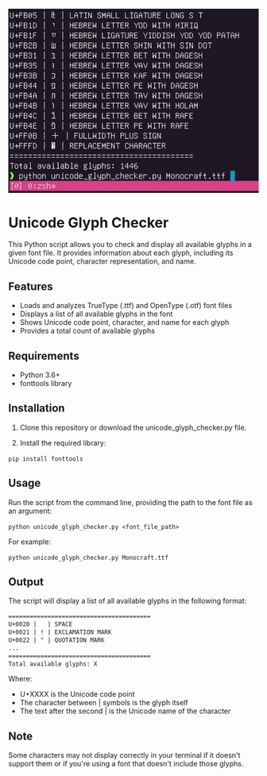 ![demo](image.jpg)   

# Unicode Glyph Checker

This Python script allows you to check and display all available glyphs in a given font file. It provides information about each glyph, including its Unicode code point, character representation, and name.

## Features

- Loads and analyzes TrueType (.ttf) and OpenType (.otf) font files
- Displays a list of all available glyphs in the font
- Shows Unicode code point, character, and name for each glyph
- Provides a total count of available glyphs

## Requirements

- Python 3.6+
- fonttools library

## Installation

1. Clone this repository or download the unicode_glyph_checker.py file.

2. Install the required library:

`pip install fonttools`

## Usage

Run the script from the command line, providing the path to the font file as an argument:

`python unicode_glyph_checker.py <font_file_path>`

For example:

`python unicode_glyph_checker.py Monocraft.ttf`

## Output

The script will display a list of all available glyphs in the following format:

```Available glyphs in the font Monocraft.ttf:
========================================
U+0020 |   | SPACE
U+0021 | ! | EXCLAMATION MARK
U+0022 | " | QUOTATION MARK
...
========================================
Total available glyphs: X
```

Where:
- U+XXXX is the Unicode code point
- The character between | symbols is the glyph itself
- The text after the second | is the Unicode name of the character

## Note

Some characters may not display correctly in your terminal if it doesn't support them or if you're using a font that doesn't include those glyphs.

